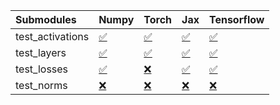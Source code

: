 | Submodules       | Numpy                                                                                                                           | Torch                                                                                                                           | Jax                                                                                                                             | Tensorflow                                                                                                                      |
|:-----------------|:--------------------------------------------------------------------------------------------------------------------------------|:--------------------------------------------------------------------------------------------------------------------------------|:--------------------------------------------------------------------------------------------------------------------------------|:--------------------------------------------------------------------------------------------------------------------------------|
| test_activations | <a href="https://github.com/unifyai/ivy/runs/8193139973?check_suite_focus=true" rel="noopener noreferrer" target="_blank">✅</a> | <a href="https://github.com/unifyai/ivy/runs/8193140422?check_suite_focus=true" rel="noopener noreferrer" target="_blank">✅</a> | <a href="https://github.com/unifyai/ivy/runs/8193140880?check_suite_focus=true" rel="noopener noreferrer" target="_blank">✅</a> | <a href="https://github.com/unifyai/ivy/runs/8193141266?check_suite_focus=true" rel="noopener noreferrer" target="_blank">✅</a> |
| test_layers      | <a href="https://github.com/unifyai/ivy/runs/8193140080?check_suite_focus=true" rel="noopener noreferrer" target="_blank">✅</a> | <a href="https://github.com/unifyai/ivy/runs/8193140522?check_suite_focus=true" rel="noopener noreferrer" target="_blank">✅</a> | <a href="https://github.com/unifyai/ivy/runs/8193140982?check_suite_focus=true" rel="noopener noreferrer" target="_blank">✅</a> | <a href="https://github.com/unifyai/ivy/runs/8193141360?check_suite_focus=true" rel="noopener noreferrer" target="_blank">✅</a> |
| test_losses      | <a href="https://github.com/unifyai/ivy/runs/8193140194?check_suite_focus=true" rel="noopener noreferrer" target="_blank">✅</a> | <a href="https://github.com/unifyai/ivy/runs/8193140628?check_suite_focus=true" rel="noopener noreferrer" target="_blank">❌</a> | <a href="https://github.com/unifyai/ivy/runs/8193141083?check_suite_focus=true" rel="noopener noreferrer" target="_blank">✅</a> | <a href="https://github.com/unifyai/ivy/runs/8193141454?check_suite_focus=true" rel="noopener noreferrer" target="_blank">✅</a> |
| test_norms       | <a href="https://github.com/unifyai/ivy/runs/8193140306?check_suite_focus=true" rel="noopener noreferrer" target="_blank">❌</a> | <a href="https://github.com/unifyai/ivy/runs/8193140788?check_suite_focus=true" rel="noopener noreferrer" target="_blank">❌</a> | <a href="https://github.com/unifyai/ivy/runs/8193141169?check_suite_focus=true" rel="noopener noreferrer" target="_blank">❌</a> | <a href="https://github.com/unifyai/ivy/runs/8193141578?check_suite_focus=true" rel="noopener noreferrer" target="_blank">❌</a> |